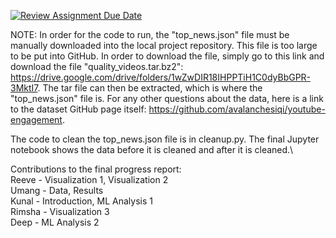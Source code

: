 [![Review Assignment Due Date](https://classroom.github.com/assets/deadline-readme-button-8d59dc4de5201274e310e4c54b9627a8934c3b88527886e3b421487c677d23eb.svg)](https://classroom.github.com/a/CsKePcbK)

NOTE: In order for the code to run, the "top_news.json" file must be manually downloaded into the local project repository. This file is too large to be put into GitHub. In order to download the file, simply go to this link and download the file "quality_videos.tar.bz2": https://drive.google.com/drive/folders/1wZwDIR18IHPPTiH1C0dyBbGPR-3MktI7. The tar file can then be extracted, which is where the "top_news.json" file is. For any other questions about the data, here is a link to the dataset GitHub page itself: https://github.com/avalanchesiqi/youtube-engagement.

The code to clean the top_news.json file is in cleanup.py. The final Jupyter notebook shows the data before it is cleaned and after it is cleaned.\

Contributions to the final progress report:  
Reeve - Visualization 1, Visualization 2  
Umang - Data, Results  
Kunal - Introduction, ML Analysis 1  
Rimsha - Visualization 3  
Deep - ML Analysis 2
